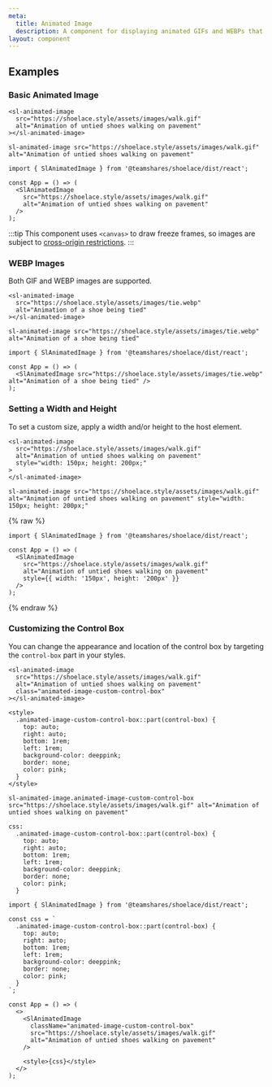 ```yaml
---
meta:
  title: Animated Image
  description: A component for displaying animated GIFs and WEBPs that play and pause on interaction.
layout: component
---
```


## Examples

### Basic Animated Image

```html:preview
<sl-animated-image
  src="https://shoelace.style/assets/images/walk.gif"
  alt="Animation of untied shoes walking on pavement"
></sl-animated-image>
```

```pug:slim
sl-animated-image src="https://shoelace.style/assets/images/walk.gif" alt="Animation of untied shoes walking on pavement"
```

```jsx:react
import { SlAnimatedImage } from '@teamshares/shoelace/dist/react';

const App = () => (
  <SlAnimatedImage
    src="https://shoelace.style/assets/images/walk.gif"
    alt="Animation of untied shoes walking on pavement"
  />
);
```

:::tip
This component uses `<canvas>` to draw freeze frames, so images are subject to [cross-origin restrictions](https://developer.mozilla.org/en-US/docs/Web/HTML/CORS_enabled_image).
:::

### WEBP Images

Both GIF and WEBP images are supported.

```html:preview
<sl-animated-image
  src="https://shoelace.style/assets/images/tie.webp"
  alt="Animation of a shoe being tied"
></sl-animated-image>
```

```pug:slim
sl-animated-image src="https://shoelace.style/assets/images/tie.webp" alt="Animation of a shoe being tied"
```

```jsx:react
import { SlAnimatedImage } from '@teamshares/shoelace/dist/react';

const App = () => (
  <SlAnimatedImage src="https://shoelace.style/assets/images/tie.webp" alt="Animation of a shoe being tied" />
);
```

### Setting a Width and Height

To set a custom size, apply a width and/or height to the host element.

```html:preview
<sl-animated-image
  src="https://shoelace.style/assets/images/walk.gif"
  alt="Animation of untied shoes walking on pavement"
  style="width: 150px; height: 200px;"
>
</sl-animated-image>
```

```pug:slim
sl-animated-image src="https://shoelace.style/assets/images/walk.gif" alt="Animation of untied shoes walking on pavement" style="width: 150px; height: 200px;"
```

{% raw %}

```jsx:react
import { SlAnimatedImage } from '@teamshares/shoelace/dist/react';

const App = () => (
  <SlAnimatedImage
    src="https://shoelace.style/assets/images/walk.gif"
    alt="Animation of untied shoes walking on pavement"
    style={{ width: '150px', height: '200px' }}
  />
);
```

{% endraw %}

### Customizing the Control Box

You can change the appearance and location of the control box by targeting the `control-box` part in your styles.

```html:preview
<sl-animated-image
  src="https://shoelace.style/assets/images/walk.gif"
  alt="Animation of untied shoes walking on pavement"
  class="animated-image-custom-control-box"
></sl-animated-image>

<style>
  .animated-image-custom-control-box::part(control-box) {
    top: auto;
    right: auto;
    bottom: 1rem;
    left: 1rem;
    background-color: deeppink;
    border: none;
    color: pink;
  }
</style>
```

```pug:slim
sl-animated-image.animated-image-custom-control-box src="https://shoelace.style/assets/images/walk.gif" alt="Animation of untied shoes walking on pavement"

css:
  .animated-image-custom-control-box::part(control-box) {
    top: auto;
    right: auto;
    bottom: 1rem;
    left: 1rem;
    background-color: deeppink;
    border: none;
    color: pink;
  }
```

```jsx:react
import { SlAnimatedImage } from '@teamshares/shoelace/dist/react';

const css = `
  .animated-image-custom-control-box::part(control-box) {
    top: auto;
    right: auto;
    bottom: 1rem;
    left: 1rem;
    background-color: deeppink;
    border: none;
    color: pink;
  }
`;

const App = () => (
  <>
    <SlAnimatedImage
      className="animated-image-custom-control-box"
      src="https://shoelace.style/assets/images/walk.gif"
      alt="Animation of untied shoes walking on pavement"
    />

    <style>{css}</style>
  </>
);
```
